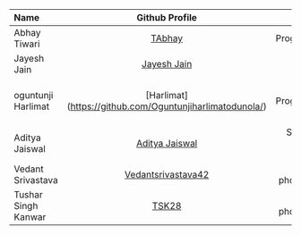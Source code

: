 | Name               |                       Github Profile                        |               Interest |                               Bio |
| :----------------- | :---------------------------------------------------------: | ---------------------: | --------------------------------: |
| Abhay Tiwari       |            [TAbhay](https://github.com/TAbhay/)             |            Programming |                    Sleep and Code |
| Jayesh Jain        |       [Jayesh Jain](https://github.com/jayesh-JainX/)       |         Coding, Sports |                          Be Happy |
| oguntunji Harlimat |  [Harlimat] (https://github.com/Oguntunjiharlimatodunola/)  |            Programming | Data Engineer & Backend Developer |
| Aditya Jaiswal     |    [Aditya Jaiswal](https://github.com/adityajaiswal094)    | Swimming, Video Gaming |                  Mobile Developer |
| Vedant Srivastava  | [Vedantsrivastava42](https://github.com/vedantsrivastava42) |   Coding , photography |              Full Stack Developer |
| Tushar Singh Kanwar| [TSK28](https://github.com/TSK28)                           |   Coding , photography |              Developer, Player    |
